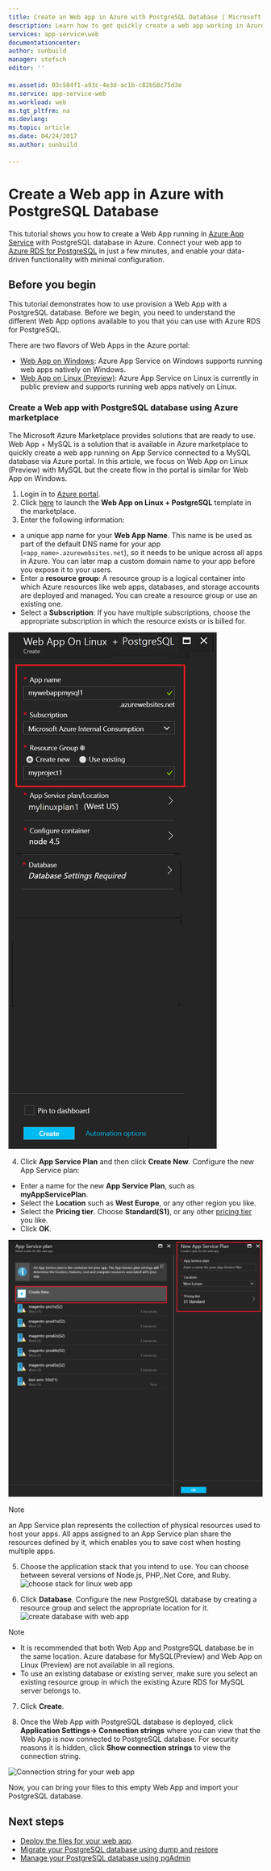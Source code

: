 ```yaml
---
title: Create an Web app in Azure with PostgreSQL Database | Microsoft Docs 
description: Learn how to get quickly create a web app working in Azure, with connection to a PostgreSQL database using Azure marketplace.
services: app-service\web
documentationcenter:
author: sunbuild
manager: stefsch
editor: ''

ms.assetid: 03c584f1-a93c-4e3d-ac1b-c82b50c75d3e
ms.service: app-service-web
ms.workload: web
ms.tgt_pltfrm: na
ms.devlang: 
ms.topic: article
ms.date: 04/24/2017
ms.author: sunbuild

---
```

# Create a Web app in Azure with PostgreSQL Database

This tutorial shows you how to create a Web App running in [Azure App Service](../app-service/app-service-value-prop-what-is.md) with PostgreSQL database in Azure. Connect your web app to [Azure RDS for PostgreSQL](https://azure.microsoft.com/en-us/services/postgres) in just a few minutes, and enable your data-driven functionality with minimal configuration. 

## Before you begin

This tutorial demonstrates how to use provision a Web App with a PostgreSQL database. Before we begin, you need to understand the different Web App options available to you that you can use with Azure RDS for PostgreSQL.

There are two flavors of Web Apps in the Azure portal: 
- [Web App on Windows](https://azure.microsoft.com/en-us/services/app-service/web/): Azure App Service on Windows supports running web apps natively on Windows.
- [Web App on Linux (Preview)](/app-service-linux-intro): Azure App Service on Linux is currently in public preview and supports running web apps natively on Linux. 

### Create a Web app with PostgreSQL database using Azure marketplace 

The Microsoft Azure Marketplace provides solutions that are ready to use. Web App + MySQL is a solution that is available in Azure marketplace to quickly create a web app running on App Service connected to a MySQL database via Azure portal. In this article, we focus on Web App on Linux (Preview) with MySQL but the create flow in the portal is similar for Web App on Windows. 

1. Login in to [Azure portal](https://porta.azure.com).
2. Click [here](https://portal.azure.com/#create/Microsoft.AppSvcLinuxPGDatabase) to launch the **Web App on Linux + PostgreSQL** template in the marketplace. 
3. Enter the following information:
  - a unique app name for your **Web App Name**. This name is be used as part of the default DNS name for your app (`<app_name>.azurewebsites.net`), so it needs to be unique across all apps in Azure. You can later map a custom domain name to your app before you expose it to your users.
  - Enter a **resource group**: A resource group is a logical container into which Azure resources like web apps, databases, and storage accounts are deployed and managed. You can create a resource group or use an existing one. 
  - Select a **Subscription**: If you have multiple subscriptions, choose the appropriate subscription in which the resource exists or is billed for.
  
![create webapp ](./media/app-service-web-howto-pgsqldatabase/linuxpgsqlcreate.PNG)

4. Click **App Service Plan** and then click **Create New**. Configure the new App Service plan: 
  - Enter a name for the new **App Service Plan**, such as **myAppServicePlan**. 
  - Select the **Location** such as **West Europe**, or any other region you like.
  - Select the **Pricing tier**. Choose **Standard(S1)**, or any other [pricing tier](https://azure.microsoft.com/pricing/details/app-service/) you like.
  - Click **OK**.

![create app service plan](./media/app-service-web-howto-pgsqldatabase/linuxappserviceplan.PNG)

> [!NOTE]
> an App Service plan represents the collection of physical resources used to host your apps. All apps assigned to an App Service plan share the resources defined by it, which enables you to save cost when hosting multiple apps. 
>

5. Choose the application stack that you intend to use. You can choose between several versions of Node.js, PHP,.Net Core, and Ruby.
 ![choose stack for linux web app ](./media/app-service-web-howto-pgsqldatabase/choosestack.png)
 
6. Click **Database**. Configure the new PostgreSQL database by creating a resource group and select the appropriate location for it. 
 ![create database with web app](./media/app-service-web-howto-pgsqldatabase/pgdatabasecreate.png)
> [!NOTE]
>- It is recommended that both Web App and PostgreSQL database be in the same location. Azure database for MySQL(Preview) and Web App on Linux (Preview) are not available in all regions. 
>- To use an existing database or existing server, make sure you select an existing resource group in which the existing Azure RDS for MySQL server belongs to.

7. Click **Create**. 

10. Once the Web App with PostgreSQL database is deployed, click **Application Settings-> Connection strings** where you can view that the Web App is now connected to PostgreSQL database. For security reasons it is hidden, click **Show connection strings** to view the connection string. 

 ![Connection string for your web app](./media/app-service-web-howto-pgsqldatabase/connectionstringpg.png)

Now, you can bring your files to this empty Web App and import your PostgreSQL database. 

## Next steps

- [Deploy the files for your web app](./web-sites-deploy.md).
- [Migrate your PostgreSQL database using dump and restore](../postgresql/howto-migrate-using-dump-and-restore.md)
- [Manage your PostgreSQL database using pgAdmin](../postgresql/quickstart-connect-query-using-pgadmin.md)
